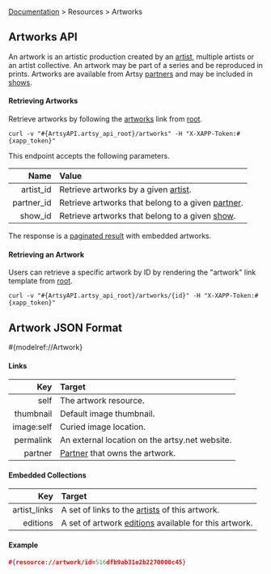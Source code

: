 [Documentation](/docs) &gt; Resources &gt; Artworks

## Artworks API

An artwork is an artistic production created by an [artist](/docs/artists), multiple artists or an artist collective. An artwork may be part of a series and be reproduced in prints. Artworks are available from Artsy [partners](/docs/partners) and may be included in [shows](/docs/shows).

#### Retrieving Artworks

Retrieve artworks by following the [artworks](#{ArtsyAPI.artsy_api_root}/artworks) link from [root](#{ArtsyAPI.artsy_api_root}).

```
curl -v "#{ArtsyAPI.artsy_api_root}/artworks" -H "X-XAPP-Token:#{xapp_token}"
```

This endpoint accepts the following parameters.

Name       | Value                                                               |
----------:|:--------------------------------------------------------------------|
artist_id  | Retrieve artworks by a given [artist](/docs/artists).               |
partner_id | Retrieve artworks that belong to a given [partner](/docs/partners). |
show_id    | Retrieve artworks that belong to a given [show](/docs/shows).       |

The response is a [paginated result](/docs/pagination) with embedded artworks.

#### Retrieving an Artwork

Users can retrieve a specific artwork by ID by rendering the "artwork" link template from [root](#{ArtsyAPI.artsy_api_root}).

```
curl -v "#{ArtsyAPI.artsy_api_root}/artworks/{id}" -H "X-XAPP-Token:#{xapp_token}"
```

## Artwork JSON Format

#{modelref://Artwork}

#### Links

Key        | Target                                           |
----------:|:-------------------------------------------------|
self       | The artwork resource.                            |
thumbnail  | Default image thumbnail.                         |
image:self | Curied image location.                           |
permalink  | An external location on the artsy.net website.   |
partner    | [Partner](/docs/partners) that owns the artwork. |

#### Embedded Collections

Key           | Target                                                                          |
-------------:|:--------------------------------------------------------------------------------|
artist_links  | A set of links to the [artists](/docs/artists) of this artwork.                 |
editions      | A set of artwork [editions](/docs/editions) available for this artwork.         |

#### Example

``` json
#{resource://artwork/id=516dfb9ab31e2b2270000c45}
```
